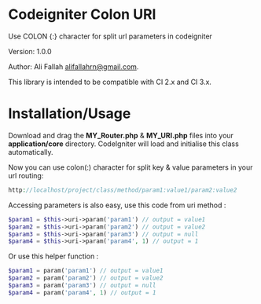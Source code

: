 # Codeigniter Colon URI
Use COLON {:} character for split url parameters in codeigniter

Version: 1.0.0

Author: Ali Fallah [alifallahrn@gmail.com](mailto:alifallahrn@gmail.com).

This library is intended to be compatible with CI 2.x and CI 3.x.

# Installation/Usage
Download and drag the **MY_Router.php** & **MY_URI.php** files into your **application/core** directory. CodeIgniter will load and initialise this class automatically.

Now you can use colon(:) character for split key & value parameters in your url routing:
```php
http://localhost/project/class/method/param1:value1/param2:value2
```

Accessing parameters is also easy, use this code from uri method :
```php
$param1 = $this->uri->param('param1') // output = value1
$param2 = $this->uri->param('param2') // output = value2
$param3 = $this->uri->param('param3') // output = null
$param4 = $this->uri->param('param4', 1) // output = 1
```

Or use this helper function :
```php
$param1 = param('param1') // output = value1
$param2 = param('param2') // output = value2
$param3 = param('param3') // output = null
$param4 = param('param4', 1) // output = 1
```